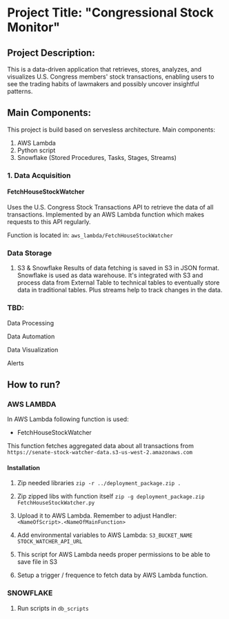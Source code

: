 # Project Title: "Congressional Stock Monitor"

## Project Description:

This is a data-driven application that retrieves, stores, analyzes, and visualizes U.S. Congress members' stock transactions, enabling users to see the trading habits of lawmakers and possibly uncover insightful patterns.

## Main Components:
This project is build based on servesless architecture. Main components:
1. AWS Lambda 
2. Python script
3. Snowflake (Stored Procedures, Tasks, Stages, Streams)

### 1. Data Acquisition 

#### FetchHouseStockWatcher
Uses the U.S. Congress Stock Transactions API to retrieve the data of all transactions. 
Implemented by an AWS Lambda function which makes requests to this API regularly.

Function is located in: `aws_lambda/FetchHouseStockWatcher`

### Data Storage
1. S3 & Snowflake
Results of data fetching is saved in S3 in JSON format. Snowflake is used as data warehouse. It's integrated with S3 and process data from External Table to technical tables to eventually store data in traditional tables. Plus streams help to track changes in the data.


### TBD:
Data Processing

Data Automation

Data Visualization

Alerts


## How to run?

### AWS LAMBDA
In AWS Lambda following function is used:
- FetchHouseStockWatcher

This function fetches aggregated data about all transactions from `https://senate-stock-watcher-data.s3-us-west-2.amazonaws.com`

#### Installation
1. Zip needed libraries
`zip -r ../deployment_package.zip .`

2. Zip zipped libs with function itself
`zip -g deployment_package.zip FetchHouseStockWatcher.py`

3. Upload it to AWS Lambda. Remember to adjust Handler:
`<NameOfScript>.<NameOfMainFunction>`

4. Add environmental variables to AWS Lambda: 
`S3_BUCKET_NAME`
`STOCK_WATCHER_API_URL`

5. This script for AWS Lambda needs proper permissions to be able to save file in S3

6. Setup a trigger / frequence to fetch data by AWS Lambda function.

### SNOWFLAKE
1. Run scripts in `db_scripts`